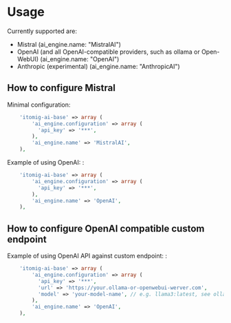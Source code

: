 # Usage

Currently supported are:
 * Mistral (ai_engine.name: "MistralAI")
 * OpenAI (and all OpenAI-compatible providers, such as ollama or Open-WebUI) (ai_engine.name: "OpenAI")
 * Anthropic (experimental) (ai_engine.name: "AnthropicAI")

## How to configure Mistral

Minimal configuration:

```PHP
	'itomig-ai-base' => array (
		'ai_engine.configuration' => array (
		  'api_key' => '***',
		),
		'ai_engine.name' => 'MistralAI',
	),
```

Example of using OpenAI: :

```PHP
	'itomig-ai-base' => array (
		'ai_engine.configuration' => array (
		  'api_key' => '***',
		),
		'ai_engine.name' => 'OpenAI',
	),
```

## How to configure OpenAI compatible custom endpoint

Example of using OpenAI API against custom endpoint: :

```PHP
	'itomig-ai-base' => array (
		'ai_engine.configuration' => array (
		  'api_key' => '***',
		  'url' => 'https://your.ollama-or-openwebui-werver.com',
		  'model' => 'your-model-name', // e.g. llama3:latest, see ollama.com -> models
		),
		'ai_engine.name' => 'OpenAI',
	),
```

